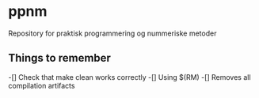 # ppnm
Repository for praktisk programmering og nummeriske metoder

## Things to remember
-[] Check that make clean works correctly
  -[] Using $(RM)
  -[] Removes all compilation artifacts
  

